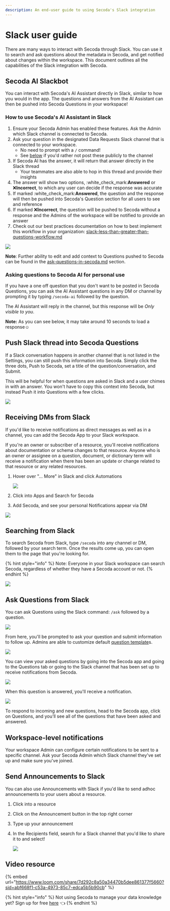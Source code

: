 ```yaml
---
description: An end-user guide to using Secoda's Slack integration
---
```


# Slack user guide

There are many ways to interact with Secoda through Slack. You can use it to search and ask questions about the metadata in Secoda, and get notified about changes within the workspace. This document outlines all the capabilities of the Slack integration with Secoda.

## Secoda AI Slackbot

You can interact with Secoda's AI Assistant directly in Slack, similar to how you would in the app. The questions and answers from the AI Assistant can then be pushed into Secoda Questions in your workspace!&#x20;

### How to use Secoda's AI Assistant in Slack

1. Ensure your Secoda Admin has enabled these features. Ask the Admin which Slack channel is connected to Secoda.
2. Ask your question in the designated Data Requests Slack channel that is connected to your workspace.
   * No need to prompt with a `/` command!
   * See [below](slack-user-guide.md#asking-questions-for-personal-use) if you'd rather not post these publicly to the channel
3. If Secoda AI has the answer, it will return that answer directly in the Slack thread
   * Your teammates are also able to hop in this thread and provide their insights
4. The answer will show two options, :white\_check\_mark:**Answered** or :x:**Incorrect**, to which any user can decide if the response was accurate
5. If marked :white\_check\_mark:**Answered**, the question and the response will then be pushed into Secoda's Question section for all users to see and reference
6. If marked :x:**Incorrect**, the question will be pushed to Secoda without a response and the Admins of the workspace will be notified to provide an answer
7. Check out our best practices documentation on how to best implement this workflow in your organization: [slack-less-than-greater-than-questions-workflow.md](../../../best-practices/slack-less-than-greater-than-questions-workflow.md "mention")

![](https://secoda-public-media-assets.s3.amazonaws.com/Slack%20AI\_2%20\(2\).gif)

**Note**: Further ability to edit and add context to Questions pushed to Secoda can be found in the [ask-questions-in-secoda.md](../../../features/ask-questions-in-secoda.md "mention") section.

### Asking questions to Secoda AI for personal use

If you have a one off question that you don't want to be posted in Secoda Questions, you can ask the AI Assistant questions in any DM or channel by prompting it by typing `/secoda-ai` followed by the question.

The AI Assistant will reply in the channel, but this response will be _Only visible to you_.

**Note:** As you can see below, it may take around 10 seconds to load a response:relaxed:

## Push Slack thread into Secoda Questions

If a Slack conversation happens in another channel that is not listed in the Settings, you can still push this information into Secoda. Simply click the three dots, Push to Secoda, set a title of the question/conversation, and Submit.

This will be helpful for when questions are asked in Slack and a user chimes in with an answer. You won't have to copy this context into Secoda, but instead Push it into Questions with a few clicks.

![](https://secoda-public-media-assets.s3.amazonaws.com/7f341f05-88a4-45b6-a915-5ce137c8567a.gif)

## Receiving DMs from Slack

If you'd like to receive notifications as direct messages as well as in a channel, you can add the Secoda App to your Slack workspace.

If you're an owner or subscriber of a resource, you'll receive notifications about documentation or schema changes to that resource. Anyone who is an owner or assignee on a question, document, or dictionary term will receive a notification when there has been an update or change related to that resource or any related resources.

1.  Hover over "... More" in Slack and click Automations

    ![](https://secoda-public-media-assets.s3.amazonaws.com/3d0b7db2-adbb-458f-a15d-0a0713fcc387.png)
2. Click into Apps and Search for Secoda
3. Add Secoda, and see your personal Notifications appear via DM

![](https://secoda-public-media-assets.s3.amazonaws.com/Screenshot%202023-05-18%20at%2012.24.58%20PM.png)

## Searching from Slack

To search Secoda from Slack, type `/secoda` into any channel or DM, followed by your search term. Once the results come up, you can open them to the page that you're looking for.

{% hint style="info" %}
Note: Everyone in your Slack workspace can search Secoda, regardless of whether they have a Secoda account or not.
{% endhint %}

![](https://secoda-public-media-assets.s3.amazonaws.com/askslack%20\(1\)%20\(1\)%20\(1\).gif)

## Ask Questions from Slack

You can ask Questions using the Slack command: `/ask` followed by a question.

![](https://secoda-public-media-assets.s3.amazonaws.com/Screen%20Shot%202022-04-09%20at%202.08.29%20PM%20\(1\)%20\(1\)%20\(1\)%20\(1\)%20\(1\)%20\(1\)%20\(1\).png)

From here, you'll be prompted to ask your question and submit information to follow up. Admins are able to customize default [question template](../../../resource-and-metadata-management/add-documentation/templates.md)s.

![](https://secoda-public-media-assets.s3.amazonaws.com/Screen%20Shot%202022-04-09%20at%202.09.20%20PM.png)

You can view your asked questions by going into the Secoda app and going to the Questions tab or going to the Slack channel that has been set up to receive notifications from Secoda.

![](https://secoda-public-media-assets.s3.amazonaws.com/Screen%20Shot%202022-04-09%20at%202.09.34%20PM.png)

When this question is answered, you'll receive a notification.

![](https://secoda-public-media-assets.s3.amazonaws.com/Screen%20Shot%202022-04-09%20at%202.10.05%20PM%20\(1\).png)

To respond to incoming and new questions, head to the Secoda app, click on Questions, and you’ll see all of the questions that have been asked and answered.

## Workspace-level notifications

Your workspace Admin can configure certain notifications to be sent to a specific channel. Ask your Secoda Admin which Slack channel they've set up and make sure you've joined.

## Send Announcements to Slack

You can also use Announcements with Slack if you'd like to send adhoc announcements to your users about a resource.

1. Click into a resource
2. Click on the Announcement button in the top right corner
3. Type up your announcement
4.  In the Recipients field, search for a Slack channel that you'd like to share it to and select!

    ![](https://secoda-public-media-assets.s3.amazonaws.com/Kapture%202023-05-16%20at%2016.28.49.gif)

## Video resource

{% embed url="https://www.loom.com/share/7d292c8a50a34470b5dee861377f5660?sid=abf668f1-c53a-4973-85c7-edca5b5b90cb" %}

{% hint style="info" %}
Not using Secoda to manage your data knowledge yet? Sign up for free [here](https://app.secoda.co) 👈
{% endhint %}

